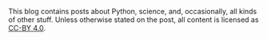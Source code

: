 <!--
.. title: About this blog
.. slug: about
.. date: 2017-10-26 18:59:53
.. tags: 
.. category: 
.. link: 
.. description: 
.. type: text
.. has_math: no
.. status: published
.. wp-status: publish
-->

<html><body><p>This blog contains posts about Python, science, and, occasionally, all kinds of other stuff. Unless otherwise stated on the post, all content is licensed as <a href="https://creativecommons.org/licenses/by/4.0/legalcode.txt" target="_blank">CC-BY 4.0</a>.</p></body></html>
